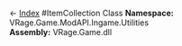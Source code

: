 ← [Index](index.md)
#ItemCollection Class
**Namespace:** VRage.Game.ModAPI.Ingame.Utilities  
**Assembly:** VRage.Game.dll  
